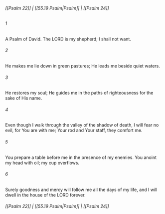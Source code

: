 
###### [[Psalm 22]] | [[55.19 Psalm|Psalm]] | [[Psalm 24]]

###### 1
A Psalm of David. The LORD is my shepherd; I shall not want.
###### 2
He makes me lie down in green pastures; He leads me beside quiet waters.
###### 3
He restores my soul; He guides me in the paths of righteousness for the sake of His name.
###### 4
Even though I walk through the valley of the shadow of death, I will fear no evil, for You are with me; Your rod and Your staff, they comfort me.
###### 5
You prepare a table before me in the presence of my enemies. You anoint my head with oil; my cup overflows.
###### 6
Surely goodness and mercy will follow me all the days of my life, and I will dwell in the house of the LORD forever.

###### [[Psalm 22]] | [[55.19 Psalm|Psalm]] | [[Psalm 24]]

